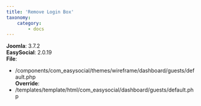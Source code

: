 ```yaml
---
title: 'Remove Login Box'
taxonomy:
    category:
        - docs
---
```


**Joomla**: 3.7.2</br>
**EasySocial**: 2.0.19</br>
**File**: 
* /components/com_easysocial/themes/wireframe/dashboard/guests/default.php</br>
**Override**:
* /templates/template/html/com_easysocial/dashboard/guests/default.php

